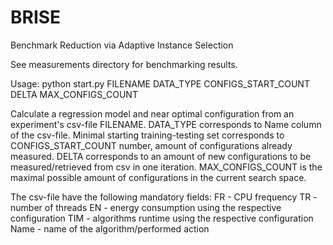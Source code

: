 # BRISE
Benchmark Reduction via Adaptive Instance Selection

See measurements directory for benchmarking results.

Usage:
python start.py FILENAME DATA_TYPE CONFIGS_START_COUNT DELTA MAX_CONFIGS_COUNT

Calculate a regression model and near optimal configuration from an experiment's csv-file FILENAME. DATA_TYPE corresponds to Name column of the csv-file. Minimal starting training-testing set corresponds to CONFIGS_START_COUNT number, amount of configurations already measured. DELTA corresponds to an amount of new configurations to be measured/retrieved from csv in one iteration. MAX_CONFIGS_COUNT is the maximal possible amount of configurations in the current search space.

The csv-file have the following mandatory fields:
FR - CPU frequency
TR - number of threads
EN - energy consumption using the respective configuration
TIM - algorithms runtime using the respective configuration
Name - name of the algorithm/performed action

